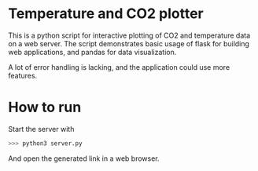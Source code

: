 Temperature and CO2 plotter
===========================

This is a python script for interactive plotting of CO2 and temperature data on a web server.
The script demonstrates basic usage of flask for building web applications, and
pandas for data visualization.

A lot of error handling is lacking, and the application could use more features.

How to run
==========

Start the server with

``` bash
>>> python3 server.py
```

And open the generated link in a web browser.
